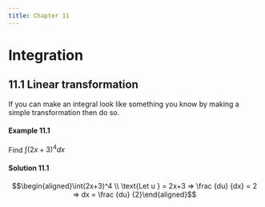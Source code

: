 ```yaml
---
title: Chapter 11
---
```


# Integration
## 11.1 Linear transformation
If you can make an integral look like something you know by making a simple transformation then do so.

#### Example 11.1
Find $\int(2x+3)^4 dx$ 

#### Solution 11.1

$$\begin{aligned}\int(2x+3)^4 \\
\text{Let u } = 2x+3 => \frac {du} {dx} = 2 => dx = \frac {du} {2}\end{aligned}$$